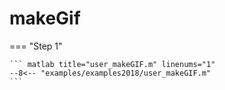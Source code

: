 # makeGif

=== "Step 1"

    ``` matlab title="user_makeGIF.m" linenums="1"
    --8<-- "examples/examples2018/user_makeGIF.m"
    ```

